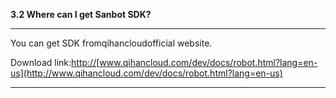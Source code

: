 **3.2 Where can I get Sanbot SDK?**

---

You can get SDK fromqihancloudofficial website.

Download link:[http://](http://www.qihancloud.com/dev/docs/robot.html?lang=en-us)[www.qihancloud.com/dev/docs/robot.html?lang=en-us](http://www.qihancloud.com/dev/docs/robot.html?lang=en-us)





----

